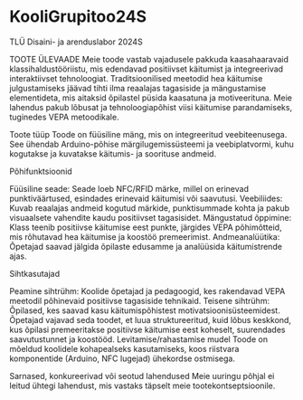 # KooliGrupitoo24S
TLÜ Disaini- ja arenduslabor 2024S

TOOTE ÜLEVAADE
Meie toode vastab vajadusele pakkuda kaasahaaravaid klassihaldustööriistu, mis edendavad positiivset käitumist ja integreerivad interaktiivset tehnoloogiat. Traditsioonilised meetodid hea käitumise julgustamiseks jäävad tihti ilma reaalajas tagasiside ja mängustamise elementideta, mis aitaksid õpilastel püsida kaasatuna ja motiveerituna. Meie lahendus pakub lõbusat ja tehnoloogiapõhist viisi käitumise parandamiseks, tuginedes VEPA metoodikale.

Toote tüüp
Toode on füüsiline mäng, mis on integreeritud veebiteenusega. See ühendab Arduino-põhise märgilugemissüsteemi ja veebiplatvormi, kuhu kogutakse ja kuvatakse käitumis- ja soorituse andmeid.

Põhifunktsioonid

Füüsiline seade: Seade loeb NFC/RFID märke, millel on erinevad punktiväärtused, esindades erinevaid käitumisi või saavutusi.
Veebiliides: Kuvab reaalajas andmeid kogutud märkide, punktisummade kohta ja pakub visuaalsete vahendite kaudu positiivset tagasisidet.
Mängustatud õppimine: Klass teenib positiivse käitumise eest punkte, järgides VEPA põhimõtteid, mis rõhutavad hea käitumise ja koostöö premeerimist.
Andmeanalüütika: Õpetajad saavad jälgida õpilaste edusamme ja analüüsida käitumistrende ajas.

Sihtkasutajad

Peamine sihtrühm: Koolide õpetajad ja pedagoogid, kes rakendavad VEPA meetodil põhinevaid positiivse tagasiside tehnikaid.
Teisene sihtrühm: Õpilased, kes saavad kasu käitumispõhistest motivatsioonisüsteemidest.
Õpetajad vajavad seda toodet, et luua struktureeritud, kuid lõbus keskkond, kus õpilasi premeeritakse positiivse käitumise eest koheselt, suurendades saavutustunnet ja koostööd.
Levitamise/rahastamise mudel
Toode on mõeldud koolidele kohapealseks kasutamiseks, koos riistvara komponentide (Arduino, NFC lugejad) ühekordse ostmisega.

Sarnased, konkureerivad või seotud lahendused
Meie uuringu põhjal ei leitud ühtegi lahendust, mis vastaks täpselt meie tootekontseptsioonile.
